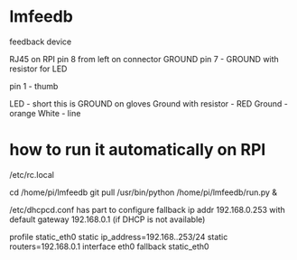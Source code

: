 # lmfeedb
feedback device


RJ45 on RPI
pin 8 from left on connector
GROUND
pin 7 - GROUND with resistor for LED

pin 1 - thumb


LED - short this is GROUND
on gloves Ground with resistor - RED
Ground - orange
White - line


# how to run it automatically on RPI
/etc/rc.local

cd /home/pi/lmfeedb
git pull
/usr/bin/python /home/pi/lmfeedb/run.py &

/etc/dhcpcd.conf
has part to configure fallback ip addr 192.168.0.253 with default gateway 192.168.0.1
(if DHCP is not available)

profile static_eth0
static ip_address=192.168..253/24
static routers=192.168.0.1
interface eth0
fallback static_eth0
